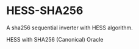 # HESS-SHA256
A sha256 sequential inverter with HESS algorithm.

HESS with SHA256 (Canonical) Oracle
